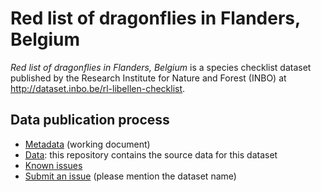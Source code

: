 # Red list of dragonflies in Flanders, Belgium

*Red list of dragonflies in Flanders, Belgium* is a species checklist dataset published by the Research Institute for Nature and Forest (INBO) at http://dataset.inbo.be/rl-libellen-checklist.

## Data publication process

* [Metadata](metadata.md) (working document)
* [Data](data/): this repository contains the source data for this dataset
* [Known issues](https://github.com/inbo/data-publication/labels/rl-libellen-checklist)
* [Submit an issue](https://github.com/inbo/data-publication/issues/new) (please mention the dataset name)
